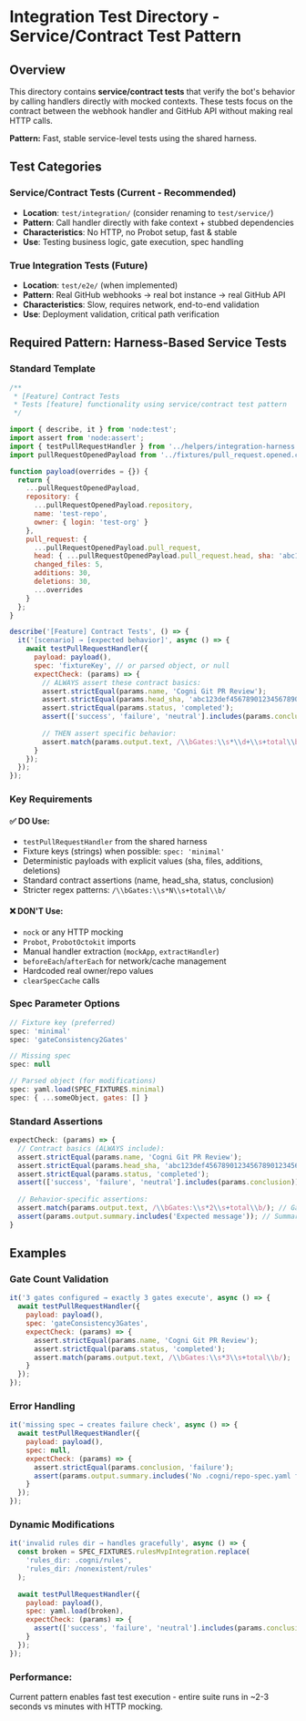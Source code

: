 # Integration Test Directory - Service/Contract Test Pattern

## Overview
This directory contains **service/contract tests** that verify the bot's behavior by calling handlers directly with mocked contexts. These tests focus on the contract between the webhook handler and GitHub API without making real HTTP calls.

**Pattern:** Fast, stable service-level tests using the shared harness.

## Test Categories

### Service/Contract Tests (Current - Recommended)
- **Location**: `test/integration/` (consider renaming to `test/service/`)
- **Pattern**: Call handler directly with fake context + stubbed dependencies
- **Characteristics**: No HTTP, no Probot setup, fast & stable
- **Use**: Testing business logic, gate execution, spec handling

### True Integration Tests (Future)
- **Location**: `test/e2e/` (when implemented)  
- **Pattern**: Real GitHub webhooks → real bot instance → real GitHub API
- **Characteristics**: Slow, requires network, end-to-end validation
- **Use**: Deployment validation, critical path verification

## Required Pattern: Harness-Based Service Tests

### Standard Template

```javascript
/**
 * [Feature] Contract Tests
 * Tests [feature] functionality using service/contract test pattern
 */

import { describe, it } from 'node:test';
import assert from 'node:assert';
import { testPullRequestHandler } from '../helpers/integration-harness.js';
import pullRequestOpenedPayload from '../fixtures/pull_request.opened.complete.json' assert { type: 'json' };

function payload(overrides = {}) {
  return {
    ...pullRequestOpenedPayload,
    repository: { 
      ...pullRequestOpenedPayload.repository, 
      name: 'test-repo', 
      owner: { login: 'test-org' } 
    },
    pull_request: {
      ...pullRequestOpenedPayload.pull_request,
      head: { ...pullRequestOpenedPayload.pull_request.head, sha: 'abc123def456789012345678901234567890abcd' },
      changed_files: 5,
      additions: 30,
      deletions: 30,
      ...overrides
    }
  };
}

describe('[Feature] Contract Tests', () => {
  it('[scenario] → [expected behavior]', async () => {
    await testPullRequestHandler({
      payload: payload(),
      spec: 'fixtureKey', // or parsed object, or null
      expectCheck: (params) => {
        // ALWAYS assert these contract basics:
        assert.strictEqual(params.name, 'Cogni Git PR Review');
        assert.strictEqual(params.head_sha, 'abc123def456789012345678901234567890abcd');
        assert.strictEqual(params.status, 'completed');
        assert(['success', 'failure', 'neutral'].includes(params.conclusion));
        
        // THEN assert specific behavior:
        assert.match(params.output.text, /\\bGates:\\s*\\d+\\s+total\\b/);
      }
    });
  });
});
```

### Key Requirements

#### ✅ DO Use:
- `testPullRequestHandler` from the shared harness
- Fixture keys (strings) when possible: `spec: 'minimal'`
- Deterministic payloads with explicit values (sha, files, additions, deletions)
- Standard contract assertions (name, head_sha, status, conclusion)
- Stricter regex patterns: `/\\bGates:\\s*N\\s+total\\b/`

#### ❌ DON'T Use:
- `nock` or any HTTP mocking
- `Probot`, `ProbotOctokit` imports
- Manual handler extraction (`mockApp`, `extractHandler`)
- `beforeEach`/`afterEach` for network/cache management
- Hardcoded real owner/repo values
- `clearSpecCache` calls

### Spec Parameter Options

```javascript
// Fixture key (preferred)
spec: 'minimal'
spec: 'gateConsistency2Gates'

// Missing spec
spec: null

// Parsed object (for modifications)
spec: yaml.load(SPEC_FIXTURES.minimal)
spec: { ...someObject, gates: [] }
```

### Standard Assertions

```javascript
expectCheck: (params) => {
  // Contract basics (ALWAYS include):
  assert.strictEqual(params.name, 'Cogni Git PR Review');
  assert.strictEqual(params.head_sha, 'abc123def456789012345678901234567890abcd');
  assert.strictEqual(params.status, 'completed');
  assert(['success', 'failure', 'neutral'].includes(params.conclusion));
  
  // Behavior-specific assertions:
  assert.match(params.output.text, /\\bGates:\\s*2\\s+total\\b/); // Gate count
  assert(params.output.summary.includes('Expected message')); // Summary content
}
```

## Examples

### Gate Count Validation
```javascript
it('3 gates configured → exactly 3 gates execute', async () => {
  await testPullRequestHandler({
    payload: payload(),
    spec: 'gateConsistency3Gates',
    expectCheck: (params) => {
      assert.strictEqual(params.name, 'Cogni Git PR Review');
      assert.strictEqual(params.status, 'completed');
      assert.match(params.output.text, /\\bGates:\\s*3\\s+total\\b/);
    }
  });
});
```

### Error Handling
```javascript
it('missing spec → creates failure check', async () => {
  await testPullRequestHandler({
    payload: payload(),
    spec: null,
    expectCheck: (params) => {
      assert.strictEqual(params.conclusion, 'failure');
      assert(params.output.summary.includes('No .cogni/repo-spec.yaml found'));
    }
  });
});
```

### Dynamic Modifications
```javascript
it('invalid rules dir → handles gracefully', async () => {
  const broken = SPEC_FIXTURES.rulesMvpIntegration.replace(
    'rules_dir: .cogni/rules',
    'rules_dir: /nonexistent/rules'
  );
  
  await testPullRequestHandler({
    payload: payload(),
    spec: yaml.load(broken),
    expectCheck: (params) => {
      assert(['success', 'failure', 'neutral'].includes(params.conclusion));
    }
  });
});
```

### Performance: 
Current pattern enables fast test execution - entire suite runs in ~2-3 seconds vs minutes with HTTP mocking.